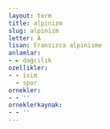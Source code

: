 ```yaml
---
layout: term
title: alpinizm
slug: alpinizm
letter: A
lisan: Fransızca alpinisme
anlamlar:
- ► dağcılık
ozellikler:
- - isim
  - spor
ornekler:
- - ''
orneklerkaynak:
- - ''
---
```

